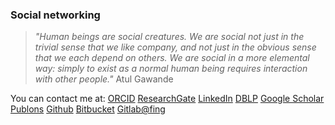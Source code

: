 ### Social networking

> *"Human beings are social creatures. We are social not just in the trivial sense that we like company, and not just in the obvious sense that we each depend on others. We are social in a more elemental way: simply to exist as a normal human being requires interaction with other people."* Atul Gawande

You can contact me at:
[ORCID](https://orcid.org/0000-0002-0212-7916) 
[ResearchGate](https://www.researchgate.net/profile/Santiago_Iturriaga) 
[LinkedIn](https://www.linkedin.com/in/santiagoiturriaga)
[DBLP](http://dblp.org/pers/hd/i/Iturriaga:Santiago) 
[Google Scholar](https://scholar.google.com/citations?user=28TwpCUAAAAJ) 
[Publons](https://publons.com/a/1336031) 
[Github](https://github.com/santiago-iturriaga) 
[Bitbucket](https://bitbucket.org/santiag0) 
[Gitlab@fing](https://gitlab.fing.edu.uy/siturria) 
